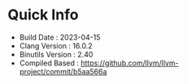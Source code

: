 # Quick Info
* Build Date : 2023-04-15
* Clang Version : 16.0.2
* Binutils Version : 2.40
* Compiled Based : https://github.com/llvm/llvm-project/commit/b5aa566a
